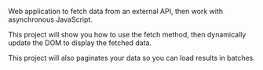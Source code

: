 Web application to fetch data from an external API, then work with asynchronous JavaScript.

This project will show you how to use the fetch method, then dynamically update the DOM to display the fetched data.

This project will also paginates your data so you can load results in batches.
